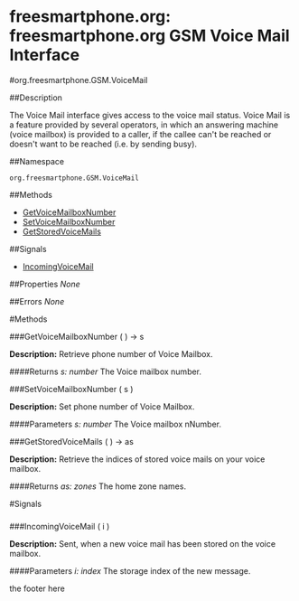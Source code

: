 
# freesmartphone.org: freesmartphone.org GSM Voice Mail Interface
            

#org.freesmartphone.GSM.VoiceMail

##Description


The Voice Mail interface gives access to the voice mail status.   Voice Mail is a feature provided by several operators, in which an answering  machine (voice mailbox) is provided to a caller, if the callee can't be  reached or doesn't want to be reached (i.e. by sending busy).


##Namespace


```org.freesmartphone.GSM.VoiceMail```


##Methods

* [GetVoiceMailboxNumber](GetVoiceMailboxNumber)
* [SetVoiceMailboxNumber](SetVoiceMailboxNumber)
* [GetStoredVoiceMails](GetStoredVoiceMails)


##Signals

* [IncomingVoiceMail](IncomingVoiceMail)


##Properties
*None*

##Errors
*None*

#Methods

###<a name="GetVoiceMailboxNumber">GetVoiceMailboxNumber</a> ( ) &rarr; s


**Description:** Retrieve phone number of Voice Mailbox. 

####Returns
<i>s: number</i>
The Voice mailbox number. 



###<a name="SetVoiceMailboxNumber">SetVoiceMailboxNumber</a> ( s )


**Description:** Set phone number of Voice Mailbox. 

####Parameters
<i>s: number</i>
The Voice mailbox nNumber. 



###<a name="GetStoredVoiceMails">GetStoredVoiceMails</a> ( ) &rarr; as


**Description:** Retrieve the indices of stored voice mails on your voice mailbox. 

####Returns
<i>as: zones</i>
The home zone names. 



#Signals

###
###<a name="IncomingVoiceMail">IncomingVoiceMail</a> ( i )

**Description:** Sent, when a new voice mail has been stored on the voice mailbox. 

####Parameters
<i>i: index</i>
The storage index of the new message. 



the footer here
